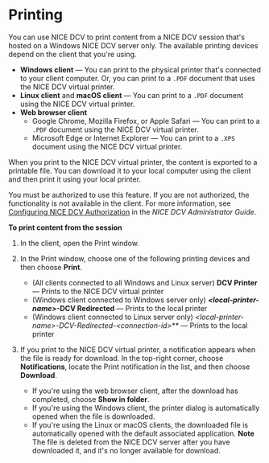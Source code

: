 # Printing<a name="using-print"></a>

You can use NICE DCV to print content from a NICE DCV session that's hosted on a Windows NICE DCV server only\. The available printing devices depend on the client that you're using\.
+ **Windows client** — You can print to the physical printer that's connected to your client computer\. Or, you can print to a `.PDF` document that uses the NICE DCV virtual printer\.
+ **Linux client** and **macOS client** — You can print to a `.PDF` document using the NICE DCV virtual printer\.
+ **Web browser client**
  + Google Chrome, Mozilla Firefox, or Apple Safari — You can print to a `.PDF` document using the NICE DCV virtual printer\.
  + Microsoft Edge or Internet Explorer — You can print to a `.XPS` document using the NICE DCV virtual printer\.

When you print to the NICE DCV virtual printer, the content is exported to a printable file\. You can download it to your local computer using the client and then print it using your local printer\.

You must be authorized to use this feature\. If you are not authorized, the functionality is not available in the client\. For more information, see [Configuring NICE DCV Authorization](https://docs.aws.amazon.com/dcv/latest/adminguide/security-authorization.html) in the *NICE DCV Administrator Guide*\.

**To print content from the session**

1. In the client, open the Print window\.

1. In the Print window, choose one of the following printing devices and then choose **Print**\.
   + \(All clients connected to all Windows and Linux server\) **DCV Printer** — Prints to the NICE DCV virtual printer
   + \(Windows client connected to Windows server only\) ***<local\-printer\-name>*\-DCV Redirected** — Prints to the local printer
   + \(Windows client connected to Linux server only\) ***<local\-printer\-name>*\-DCV\-Redirected\-*<connection\-id>*** — Prints to the local printer

1. If you print to the NICE DCV virtual printer, a notification appears when the file is ready for download\. In the top\-right corner, choose **Notifications**, locate the Print notification in the list, and then choose **Download**\.
   + If you're using the web browser client, after the download has completed, choose **Show in folder**\.
   + If you're using the Windows client, the printer dialog is automatically opened when the file is downloaded\.
   + If you're using the Linux or macOS clients, the downloaded file is automatically opened with the default associated application\.
**Note**  
The file is deleted from the NICE DCV server after you have downloaded it, and it's no longer available for download\.